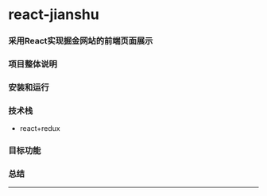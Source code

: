# react-jianshu

### 采用React实现掘金网站的前端页面展示
### 项目整体说明
### 安装和运行
### 技术栈
* react+redux
### 目标功能
### 总结
----


